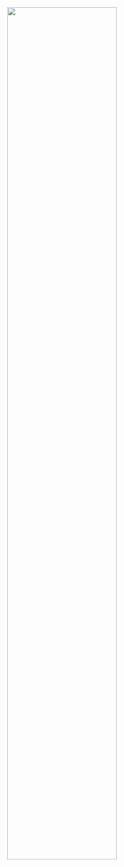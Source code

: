 <p align="center">
  <img src="https://pbs.twimg.com/profile_banners/941948817020157952/1637820955/1500x500" width="70%">
</p>
